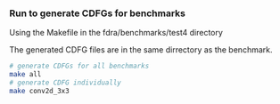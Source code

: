### Run to generate CDFGs for benchmarks

Using the Makefile in the fdra/benchmarks/test4 directory

The generated CDFG files are in the same dirrectory as the benchmark.

```sh
# generate CDFGs for all benchmarks
make all
# generate CDFG individually
make conv2d_3x3
```
